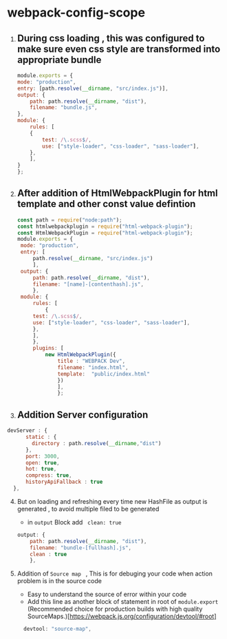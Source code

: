 # webpack-config-scope

1. ## During css loading , this was configured to make sure even css style are transformed into appropriate bundle
    ```js
    module.exports = {
    mode: "production",
    entry: [path.resolve(__dirname, "src/index.js")],
    output: {
        path: path.resolve(__dirname, "dist"),
        filename: "bundle.js",
    },
    module: {
        rules: [
        {
            test: /\.scss$/,
            use: ["style-loader", "css-loader", "sass-loader"],
        },
        ],
    }
    };
    ```



2. ## After addition of HtmlWebpackPlugin for html template and other const value defintion
   ```js
   const path = require("node:path");
   const htmlwebpackplugin = require("html-webpack-plugin");
   const HtmlWebpackPlugin = require("html-webpack-plugin");
   module.exports = {
    mode: "production",
    entry: [
        path.resolve(__dirname, "src/index.js")
        ],
    output: {
        path: path.resolve(__dirname, "dist"),
        filename: "[name]-[contenthash].js",
        },
    module: {
        rules: [
            {
        test: /\.scss$/,
        use: ["style-loader", "css-loader", "sass-loader"],
        },
        ],
        },
        plugins: [
            new HtmlWebpackPlugin({
                title : "WEBPACK Dev",
                filename: "index.html",
                template:  "public/index.html"
                })
                ],
                };
    ```

3. ## Addition Server configuration 
```js
devServer : {
      static : {
        directory : path.resolve(__dirname,"dist")
      },
      port: 3000,
      open: true,
      hot: true,
      compress: true,
      historyApiFallback : true
  },
  ```


  4. But on loading and refreshing every time new HashFile as output is generated , to avoid multiple filed to be generated 
       - in <code>output</code> Block add <code> clean: true</code>
        ```js
        output: {
            path: path.resolve(__dirname, "dist"),
            filename: "bundle-[fullhash].js",
            clean : true
            },
        ```


5. Addition of <code>Source map </code> , This is for debuging your code when action problem is in the source code 
     - Easy to understand the source of error within your code
     - Add this line as another block of statement in root of <code>module.export</code>
      (Recommended choice for production builds with high quality SourceMaps.)[https://webpack.js.org/configuration/devtool/#root]
     ```js
       devtool: "source-map",
      ```

